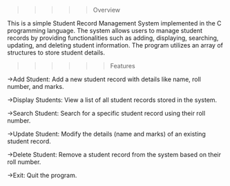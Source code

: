 >>>>>Overview

This is a simple Student Record Management System implemented in the C programming language. The system allows users to manage student records by providing functionalities such as adding, displaying, searching, updating, and deleting student information. The program utilizes an array of structures to store student details.

>>>>>>Features

->Add Student: Add a new student record with details like name, roll number, and marks.

->Display Students: View a list of all student records stored in the system.

->Search Student: Search for a specific student record using their roll number.

->Update Student: Modify the details (name and marks) of an existing student record.

->Delete Student: Remove a student record from the system based on their roll number.

->Exit: Quit the program.
